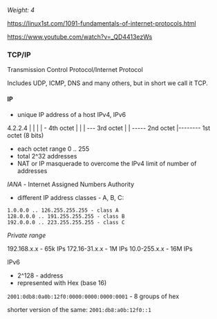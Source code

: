 _Weight: 4_

https://linux1st.com/1091-fundamentals-of-internet-protocols.html

https://www.youtube.com/watch?v=_QD4413ezWs

### TCP/IP

Transmission Control Protocol/Internet Protocol

Includes UDP, ICMP, DNS and many others, but in short we call it TCP.

#### IP

- unique IP address of a host IPv4, IPv6

4.2.2.4
|  |  |  | - 4th octet
|  |  | --- 3rd octet
|  | ----- 2nd octet
|-------- 1st octet (8 bits)

- each octet range 0 .. 255
- total 2^32 addresses 
- NAT or IP masquerade to overcome the IPv4 limit of number of addresses

_IANA_ - Internet Assigned Numbers Authority
- different IP address classes - A, B, C:

```
1.0.0.0 .. 126.255.255.255 - class A
128.0.0.0 .. 191.255.255.255 - class B
192.0.0.0 .. 223.255.255.255 - class C
```


_Private range_

192.168.x.x - 65k IPs
172.16-31.x.x - 1M IPs
10.0-255.x.x - 16M IPs

IPv6

- 2^128 - address
- represented with Hex (base 16)

`2001:0db8:0a0b:12f0:0000:0000:0000:0001` - 8 groups of hex

shorter version of the same: `2001:db8:a0b:12f0::1`





